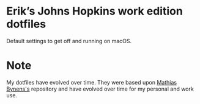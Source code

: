 # Erik’s Johns Hopkins work edition dotfiles

Default settings to get off and running on macOS.

# Note

My dotfiles have evolved over time. They were based upon [Mathias Bynens's](https://github.com/mathiasbynens/dotfiles) repository and have evolved over time for my personal and work use.
